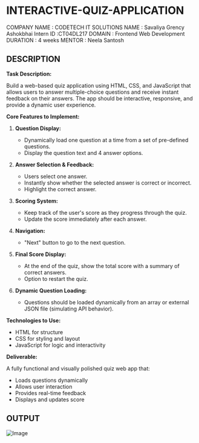 # INTERACTIVE-QUIZ-APPLICATION

COMPANY NAME : CODETECH IT SOLUTIONS
NAME : Savaliya Grency Ashokbhai
Intern ID :CT04DL217
DOMAIN : Frontend Web Development
DURATION : 4 weeks
MENTOR : Neela Santosh

## DESCRIPTION 
**Task Description:**

Build a web-based quiz application using HTML, CSS, and JavaScript that allows users to answer multiple-choice questions and receive instant feedback on their answers. The app should be interactive, responsive, and provide a dynamic user experience.

**Core Features to Implement:**

1. **Question Display:**

   * Dynamically load one question at a time from a set of pre-defined questions.
   * Display the question text and 4 answer options.

2. **Answer Selection & Feedback:**

   * Users select one answer.
   * Instantly show whether the selected answer is correct or incorrect.
   * Highlight the correct answer.

3. **Scoring System:**

   * Keep track of the user's score as they progress through the quiz.
   * Update the score immediately after each answer.

4. **Navigation:**

   * "Next" button to go to the next question.

5. **Final Score Display:**

   * At the end of the quiz, show the total score with a summary of correct answers.
   * Option to restart the quiz.

6. **Dynamic Question Loading:**

   * Questions should be loaded dynamically from an array or external JSON file (simulating API behavior).

**Technologies to Use:**

* HTML for structure
* CSS for styling and layout
* JavaScript for logic and interactivity

**Deliverable:**

A fully functional and visually polished quiz web app that:
* Loads questions dynamically
* Allows user interaction
* Provides real-time feedback
* Displays and updates score

## OUTPUT

![Image](https://github.com/user-attachments/assets/ac7dc383-d376-48b8-993b-e176c4d248e1)

